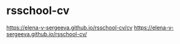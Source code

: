 # rsschool-cv
https://elena-v-sergeeva.github.io/rsschool-cv/cv
https://elena-v-sergeeva.github.io/rsschool-cv/
